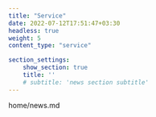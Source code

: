 ```yaml
---
title: "Service"
date: 2022-07-12T17:51:47+03:30
headless: true
weight: 5
content_type: "service"

section_settings:
    show_section: true
    title: ''
    # subtitle: 'news section subtitle'
---
```


home/news.md